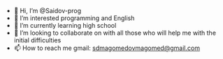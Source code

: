 - 👋 Hi, I’m @Saidov-prog
- 👀 I’m interested programming and English 
- 🌱 I’m currently learning high school 
- 💞️ I’m looking to collaborate on with all those who will help me with the initial difficulties 
- 📫 How to reach me gmail: sdmagomedovmagomed@gmail.com 

<!---
Saidov-prog/Saidov-prog is a ✨ special ✨ repository because its `README.md` (this file) appears on your GitHub profile.
You can click the Preview link to take a look at your changes.
--->
